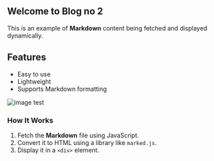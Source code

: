 <div id="test2"></div>

## Welcome to Blog no 2

This is an example of **Markdown** content being fetched and displayed dynamically.

## Features
- Easy to use
- Lightweight
- Supports Markdown formatting

![image test](https://www.s6.imgcdn.dev/YwRtKD.webp)


### How It Works
1. Fetch the **Markdown** file using JavaScript.
2. Convert it to HTML using a library like `marked.js`.
3. Display it in a `<div>` element.

<div>
<share-button></share-button>
</div>

